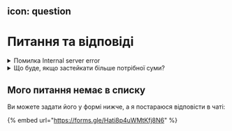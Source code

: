 icon: question
---

# Питання та відповіді



<details>

<summary>Помилка Internal server error</summary>

![](.gitbook/assets/telegram-cloud-photo-size-2-5339270053104837304-x.jpg)

Якщо у вас виникає така помилка при стейкуванні, спробуйте зробити стейк через гаманці Phantom. Якщо не вдалося - пишіть у наш чат в Дискорді)

</details>

<details>

<summary>Що буде, якщо застейкати більше потрібної суми?</summary>

Винагорода не буде пропорційна сумі стейкінгу. Стейкінг є процесом забезпечення. Тому потрібно стейкати мінімальну суму, яка потрібна для вашого воркера.

</details>



## Мого питання немає в списку&#x20;

Ви можете задати його у формі нижче, а я постараюся відповісти в чаті:



{% embed url="https://forms.gle/Hati8p4uWMtKfj8N6" %}
